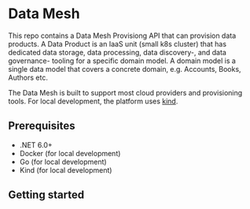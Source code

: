 # Data Mesh

This repo contains a Data Mesh Provisiong API that can provision data products. A Data Product is an IaaS unit (small k8s cluster) that has dedicated data storage, data processing, data discovery-, and data governance- tooling for a specific domain model. A domain model is a single data model that covers a concrete domain, e.g. Accounts, Books, Authors etc.

The Data Mesh is built to support most cloud providers and provisioning tools. For local development, the platform uses [kind](https://kind.sigs.k8s.io/).

## Prerequisites

- .NET 6.0+
- Docker (for local development)
- Go (for local development)
- Kind (for local development)

## Getting started
